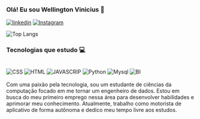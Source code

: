 

### Olá! Eu sou Wellington Vinicius 👋 



[![linkedin](https://img.shields.io/badge/LinkedIn-0077B5?style=for-the-badge&logo=linkedin&logoColor=white)](https://www.linkedin.com/in/wellington-vinicius-silva-pestana-6b892913b/)
[![Instagram](https://img.shields.io/badge/Instagram-E4405F?style=for-the-badge&logo=instagram&logoColor=white)](https://instagram.com/ei_piit/)




![Top Langs](https://github-readme-stats.vercel.app/api/top-langs/?username=wellingtonvinicius&layout=donut&theme=dark#gh-dark-mode-only)


### Tecnologias que estudo 💻

<div style="display: inline_block"><br>
    <img aling="center" alt="CSS" src="https://img.shields.io/badge/CSS-239120?&style=for-the-badge&logo=css3&logoColor=white"/> 
    <img aling="center" alt="HTML" src="https://img.shields.io/badge/HTML5-E34F26?style=for-the-badge&logo=html5&logoColor=white"/> 
    <img aling="center" alt="JAVASCRIP" src="https://img.shields.io/badge/JavaScript-F7DF1E?style=for-the-badge&logo=javascript&logoColor=black"/> 
    <img aling="center" alt="Python" src="https://img.shields.io/badge/python-3670A0?style=for-the-badge&logo=python&logoColor=ffdd54"/> 
    <img aling="center" alt="Mysql" src="https://img.shields.io/badge/MySQL-005C84?style=for-the-badge&logo=mysql&logoColor=white"/> 
    <img aling="center" alt="BI" src="https://img.shields.io/badge/power_bi-F2C811?style=for-the-badge&logo=powerbi&logoColor=black"/> 

<div><br>
Com uma paixão pela tecnologia, sou um estudante de ciências da computação focado em me tornar um engenheiro de dados. Estou em busca do meu primeiro emprego nessa área para desenvolver habilidades e aprimorar meu conhecimento. Atualmente, trabalho como motorista de aplicativo de forma autônoma e dedico meu tempo livre aos estudos.

